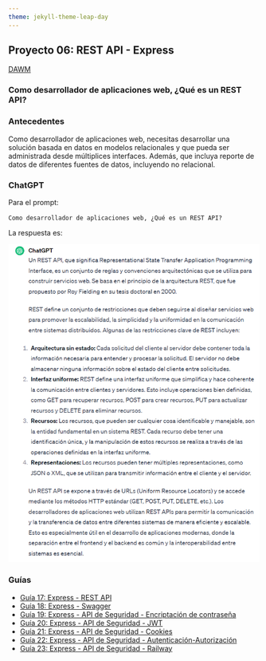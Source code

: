 ```yaml
---
theme: jekyll-theme-leap-day
---
```


## Proyecto 06: REST API - Express

[DAWM](/DAWM/)

### Como desarrollador de aplicaciones web, ¿Qué es un REST API?

### Antecedentes

Como desarrollador de aplicaciones web, necesitas desarrollar una solución basada en datos en modelos relacionales y que pueda ser administrada desde múltiplices interfaces. Además, que incluya reporte de datos de diferentes fuentes de datos, incluyendo no relacional.

### ChatGPT

Para el prompt: 

```
Como desarrollador de aplicaciones web, ¿Qué es un REST API? 
```
La respuesta es:

![respuesta](archivos/proyecto06-pregunta.png)

### Guías

* [Guía 17: Express - REST API](/DAWM/guias/2023/guia17)
* [Guía 18: Express - Swagger](/DAWM/guias/2023/guia18)
* [Guía 19: Express - API de Seguridad - Encriptación de contraseña](/DAWM/guias/2023/guia19)
* [Guía 20: Express - API de Seguridad - JWT](/DAWM/guias/2023/guia20)
* [Guía 21: Express - API de Seguridad - Cookies](/DAWM/guias/2023/guia21)
* [Guía 22: Express - API de Seguridad - Autenticación-Autorización](/DAWM/guias/2023/guia22)
* [Guía 23: Express - API de Seguridad - Railway](/DAWM/guias/2023/guia23)